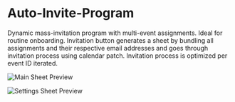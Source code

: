 # Auto-Invite-Program
Dynamic mass-invitation program with multi-event assignments. Ideal for routine onboarding. Invitation button generates a sheet by bundling all assignments and their respective email addresses and goes through invitation process using calendar patch. Invitation process is optimized per event ID iterated.

![Main Sheet Preview](https://raw.githubusercontent.com/sajadmh/Auto-Invite-Program/main/Main%20Sheet%20Preview.png)

![Settings Sheet Preview](https://raw.githubusercontent.com/sajadmh/Auto-Invite-Program/main/Settings%20Preview.png)
